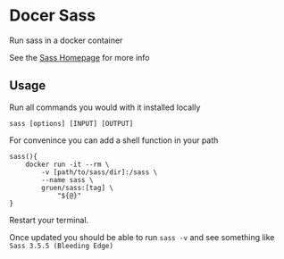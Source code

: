 # Docer Sass

Run sass in a docker container

See the [Sass Homepage](http://sass-lang.com/) for more info

## Usage

Run all commands you would with it installed locally

`sass [options] [INPUT] [OUTPUT]`

For convenince you can add a shell function in your path

```
sass(){
    docker run -it --rm \
        -v [path/to/sass/dir]:/sass \
        --name sass \
        gruen/sass:[tag] \
            "${@}"
}
```

Restart your terminal.

Once updated you should be able to run `sass -v` and see something like `Sass 3.5.5 (Bleeding Edge)`


